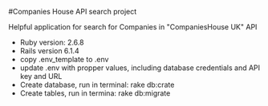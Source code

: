 #Companies House API search project

Helpful application for search for Companies in "CompaniesHouse UK" API

* Ruby version: 2.6.8
* Rails version 6.1.4
* copy .env_template to .env
* update .env with propper values, including database credentials and API key and URL
* Create database, run in terminal: rake db:crate
* Create tables, run in termina:    rake db:migrate
